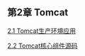 ## 第2章 Tomcat

[2.1 Tomcat生产环境应用](./01-Tomcat-Summary.md)

[2.2 Tomcat核心组件源码](./02-Tomcat-Component-Src.md)

